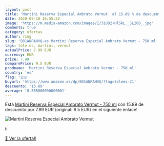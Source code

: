 ```yaml
---
layout: post
title: 'Martini Reserva Especial Ambrato Vermut  al 15.89 % de descuento'
date: 2020-09-10 16:55:52
image: 'https://m.media-amazon.com/images/I/31U82+HlSkL._SL200_.jpg'
comments: true
category: ofertas
author: ring
slug: 'B01ANRAHVQ-es Martini Reserva Especial Ambrato Vermut - 750 ml'
tags: tole.es, martini, vermut
actualPrice: 7.99 EUR
currency: EUR
price: 7.99
comparePrice: 9.5 EUR
prodname: 'Martini Reserva Especial Ambrato Vermut - 750 ml'
country: 'es'
flag: '🇪🇸'
buyurl: 'https://www.amazon.es/dp/B01ANRAHVQ/?tag=tolees-21'
descuento: '15.89'
average: '8.565000000000001'
---
```


Está [Martini Reserva Especial Ambrato Vermut - 750 ml](https://www.amazon.es/dp/B01ANRAHVQ/?tag=tolees-21) con 15.89 de descuento por 7.99 EUR (original: 9.5 EUR) en el siguiente enlace!

[![Martini Reserva Especial Ambrato Vermut ](https://m.media-amazon.com/images/I/31U82+HlSkL._SL200_.jpg)](https://www.amazon.es/dp/B01ANRAHVQ/?tag=tolees-21)

ℹ️:


[🛒 Ver la oferta!!](https://www.amazon.es/dp/B01ANRAHVQ/?tag=tolees-21)
